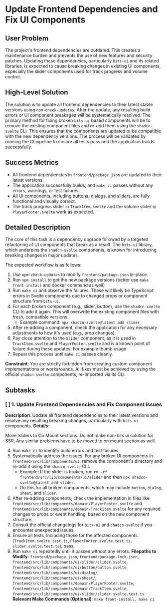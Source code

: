 # Update Frontend Dependencies and Fix UI Components

## User Problem
The project's frontend dependencies are outdated. This creates a maintenance burden and prevents the use of new features and security patches. Updating these dependencies, particularly `bits-ui` and its related libraries, is expected to cause breaking changes in existing UI components, especially the slider components used for track progress and volume control.

## High-Level Solution
The solution is to update all frontend dependencies to their latest stable versions using `npm-check-updates`. After the update, any resulting build errors or UI component breakages will be systematically resolved. The primary method for fixing broken `bits-ui` based components will be to remove the existing component files and re-add them using the `shadcn-svelte` CLI. This ensures that the components are updated to be compatible with the new dependency versions. The process will be validated by running the CI pipeline to ensure all tests pass and the application builds successfully.

## Success Metrics
- All frontend dependencies in `frontend/package.json` are updated to their latest versions.
- The application successfully builds, and `make ci` passes without any errors, warnings, or test failures.
- All UI components, including buttons, dialogs, and sliders, are fully functional and visually correct.
- The track progress slider in `TrackItem.svelte` and the volume slider in `PlayerFooter.svelte` work as expected.

## Detailed Description
The core of this task is a dependency upgrade followed by a targeted refactoring of UI components that break as a result. The `bits-ui` library, which underpins the `shadcn-svelte` components, is known for introducing breaking changes in major updates.

The expected workflow is as follows:
1.  Use `npm-check-updates` to modify `frontend/package.json` in-place.
2.  Run `npm install` to get the new package versions (better use `make front-install` and docker command as well)
3.  Run `make ci` and observe the failures. These will likely be TypeScript errors in Svelte components due to changed props or component structure from `bits-ui`.
4.  For each broken component (e.g., slider, button), use the `shadcn-svelte` CLI to add it again. This will overwrite the existing component files with fresh, compatible versions.
    - Example command: `npx shadcn-svelte@latest add slider`
5.  After re-adding a component, check the application for any necessary adjustments to how it's used (e.g., prop changes).
6.  Pay close attention to the `Slider` component, as it is used in `TrackItem.svelte` and `PlayerFooter.svelte` and is a known point of failure during these updates. For example thumb usage.
7.  Repeat this process until `make ci` passes cleanly.

**Constraint**: You are strictly forbidden from creating custom component implementations or workarounds. All fixes must be achieved by using the official `shadcn-svelte` components, re-imported via its CLI.

## Subtasks

### [ ] 1. Update Frontend Dependencies and Fix Component Issues
**Description**: Update all frontend dependencies to their latest versions and resolve any resulting breaking changes, particularly with `bits-ui` components.
**Details**:

Move Sliders to On Mount sections. Do not make non-bits ui solution for SSR. Any similar problems have to be moved to on mount section as well.

4.  Run `make ci` to identify build errors and test failures.
5.  Systematically address the issues. For any broken UI components in `frontend/src/lib/components/ui`, remove the component's directory and re-add it using the `shadcn-svelte` CLI.
    - Example: If the slider is broken, run `rm -rf frontend/src/lib/components/ui/slider` and then `npx shadcn-svelte@latest add slider`.
    - Do this for all broken components, which may include `button`, `dialog`, `sheet`, and `slider`.
6.  After re-adding components, check the implementation in files like `frontend/src/lib/components/domain/PlayerFooter.svelte` and `frontend/src/lib/components/domain/TrackItem.svelte` for any required changes to props or event handling, based on the new component structure.
7.  Consult the official changelogs for `bits-ui` and `shadcn-svelte` if you encounter unexpected issues.
8.  Ensure all tests, including those for the affected components (`TrackItem.svelte.test.ts`, `PlayerFooter.svelte.test.ts`, `slider.svelte.test.ts`), pass.
9.  Run `make ci` repeatedly until it passes without any errors.
**Filepaths to Modify**: `frontend/package.json`, `frontend/package-lock.json`, `frontend/src/lib/components/ui/slider/slider.svelte`, `frontend/src/lib/components/ui/button/button.svelte`, `frontend/src/lib/components/ui/dialog/`, `frontend/src/lib/components/ui/sheet/`, `frontend/src/lib/components/domain/PlayerFooter.svelte`, `frontend/src/lib/components/domain/TrackItem.svelte`, `frontend/src/lib/components/ui/slider/slider.svelte.test.ts`
**Relevant Make Commands (Optional)**: `make front-install, make ci`
